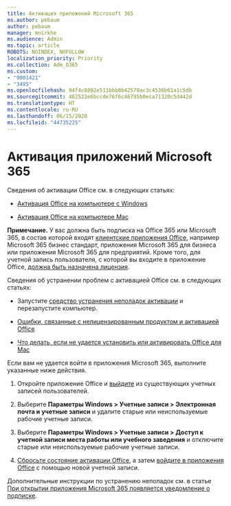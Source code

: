 ```yaml
---
title: Активация приложений Microsoft 365
ms.author: pebaum
author: pebaum
manager: mnirkhe
ms.audience: Admin
ms.topic: article
ROBOTS: NOINDEX, NOFOLLOW
localization_priority: Priority
ms.collection: Adm_O365
ms.custom:
- "9001421"
- "3495"
ms.openlocfilehash: 94f4c8802e511bbb8b42570ac3c4536b61a1c5db
ms.sourcegitcommit: 462522e6bccde76f6c46795b0eca71320c5d442d
ms.translationtype: HT
ms.contentlocale: ru-RU
ms.lasthandoff: 06/15/2020
ms.locfileid: "44735225"
---
```

# <a name="activating-microsoft-365-apps"></a>Активация приложений Microsoft 365

Сведения об активации Office см. в следующих статьях:

- [Активация Office на компьютере с Windows](https://support.office.com/article/activate-office-5bd38f38-db92-448b-a982-ad170b1e187e) 

- [Активация Office на компьютере Mac](https://support.office.com/article/activate-office-for-mac-7f6646b1-bb14-422a-9ad4-a53410fcefb2)

**Примечание.** У вас должна быть подписка на Office 365 или Microsoft 365, в состав которой входят [клиентские приложения Office](https://support.office.com/article/28cbc8cf-1332-4f04-9123-9b660abb629e), например Microsoft 365 бизнес стандарт, приложения Microsoft 365 для бизнеса или приложения Microsoft 365 для предприятий. Кроме того, для учетной запись пользователя, с которой вы входите в приложение Office, [должна быть назначена лицензия](https://docs.microsoft.com/microsoft-365/admin/manage/assign-licenses-to-users).

Сведения об устранении проблем с активацией Office см. в следующих статьях:

- Запустите [средство устранения неполадок активации](https://aka.ms/SARA-OfficeActivation-Alchemy) и перезапустите компьютер.
- [Ошибки, связанные с нелицензированным продуктом и активацией Office](https://support.office.com/article/unlicensed-product-and-activation-errors-in-office-0d23d3c0-c19c-4b2f-9845-5344fedc4380)

- [Что делать, если не удается установить или активировать Office для Mac](https://support.office.com/article/what-to-try-if-you-can-t-install-or-activate-office-for-mac-5efba2b4-b1e6-4e5f-bf3c-6ab945d03dea)

Если вам не удается войти в приложения Microsoft 365, выполните указанные ниже действия.

1. Откройте приложение Office и [выйдите](https://go.microsoft.com/fwlink/?linkid=2114082) из существующих учетных записей пользователей.

2. Выберите **Параметры Windows > Учетные записи > Электронная почта и учетные записи** и удалите старые или неиспользуемые рабочие учетные записи.

3. Выберите **Параметры Windows > Учетные записи > Доступ к учетной записи места работы или учебного заведения** и отключите старые или неиспользуемые рабочие учетные записи.

4. [Сбросьте состояние активации Office](https://docs.microsoft.com/office365/troubleshoot/activation/reset-office-365-proplus-activation-state), а затем [войдите в приложения Office](https://support.office.com/article/sign-in-to-office-b9582171-fd1f-4284-9846-bdd72bb28426) с помощью новой учетной записи.

Дополнительные инструкции по устранению неполадок см. в статье [При открытии приложения Microsoft 365 появляется уведомление о подписке](https://support.office.com/article/a-subscription-notice-appears-when-i-open-an-office-365-application-4cabe32c-f594-4c0e-9191-3d3ade10cceb).
